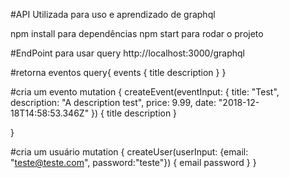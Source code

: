 #API Utilizada para uso e aprendizado de graphql

npm install para dependências
npm start para rodar o projeto

#EndPoint para usar query
http://localhost:3000/graphql

#retorna eventos
query{
  events {
    title
    description
  }
}

#cria um evento
mutation {
  createEvent(eventInput: {
    title: "Test",
    description: "A description test",
    price: 9.99,
    date: "2018-12-18T14:58:53.346Z"
  }) 
  {
    title
  	description
  }
  
}

#cria um usuário
mutation {
  createUser(userInput: {email: "teste@teste.com", password:"teste"}) {
    email
    password
  }
}